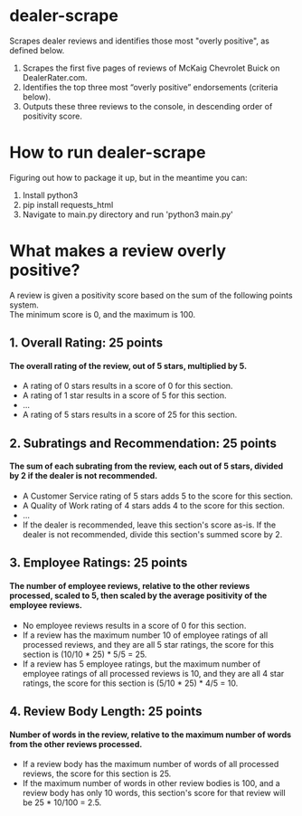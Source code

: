 # dealer-scrape
Scrapes dealer reviews and identifies those most "overly positive", as defined below.

1. Scrapes the first five pages of reviews of McKaig Chevrolet Buick on DealerRater.com.
2. Identifies the top three most “overly positive” endorsements (criteria below).
3. Outputs these three reviews to the console, in descending order of positivity score.

# How to run dealer-scrape
Figuring out how to package it up, but in the meantime you can:
1. Install python3
2. pip install requests_html
3. Navigate to main.py directory and run 'python3 main.py'

# What makes a review overly positive?
A review is given a positivity score based on the sum of the following points system.<br>
The minimum score is 0, and the maximum is 100.

## 1. Overall Rating: 25 points
#### The overall rating of the review, out of 5 stars, multiplied by 5.
- A rating of 0 stars results in a score of 0 for this section.
- A rating of 1 star results in a score of 5 for this section.
- ...
- A rating of 5 stars results in a score of 25 for this section.
## 2. Subratings and Recommendation: 25 points
#### The sum of each subrating from the review, each out of 5 stars, divided by 2 if the dealer is not recommended.
- A Customer Service rating of 5 stars adds 5 to the score for this section.
- A Quality of Work rating of 4 stars adds 4 to the score for this section.
- ...
- If the dealer is recommended, leave this section's score as-is. If the dealer is not recommended, divide this section's summed score by 2.
## 3. Employee Ratings: 25 points
#### The number of employee reviews, relative to the other reviews processed, scaled to 5, then scaled by the average positivity of the employee reviews.
- No employee reviews results in a score of 0 for this section.
- If a review has the maximum number 10 of employee ratings of all processed reviews, and they are all 5 star ratings, the score for this section is (10/10 * 25) * 5/5 = 25.
- If a review has 5 employee ratings, but the maximum number of employee ratings of all processed reviews is 10, and they are all 4 star ratings, the score for this section is (5/10 * 25) * 4/5 = 10.
## 4. Review Body Length: 25 points
#### Number of words in the review, relative to the maximum number of words from the other reviews processed.
- If a review body has the maximum number of words of all processed reviews, the score for this section is 25.
- If the maximum number of words in other review bodies is 100, and a review body has only 10 words, this section's score for that review will be 25 * 10/100 = 2.5.